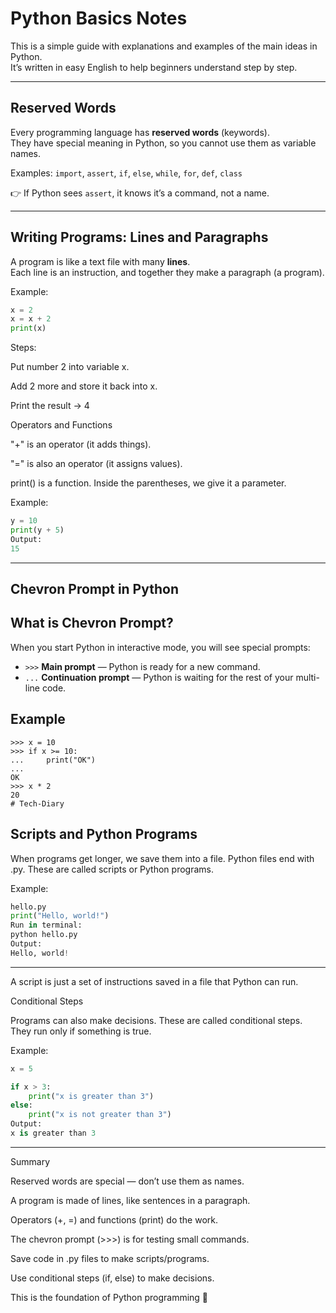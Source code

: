 # Python Basics Notes

This is a simple guide with explanations and examples of the main ideas in Python.  
It’s written in easy English to help beginners understand step by step.  

---

## Reserved Words

Every programming language has **reserved words** (keywords).  
They have special meaning in Python, so you cannot use them as variable names.

Examples: `import`, `assert`, `if`, `else`, `while`, `for`, `def`, `class`

👉 If Python sees `assert`, it knows it’s a command, not a name.

---

## Writing Programs: Lines and Paragraphs

A program is like a text file with many **lines**.  
Each line is an instruction, and together they make a paragraph (a program).

Example:

```python
x = 2
x = x + 2
print(x)
```
Steps:

Put number 2 into variable x.

Add 2 more and store it back into x.

Print the result → 4

Operators and Functions

"+" is an operator (it adds things).

"=" is also an operator (it assigns values).

print() is a function. Inside the parentheses, we give it a parameter.

Example:
```python
y = 10
print(y + 5)
Output:
15
```
---

## Chevron Prompt in Python

## What is Chevron Prompt?

When you start Python in interactive mode, you will see special prompts:

- `>>>` **Main prompt** — Python is ready for a new command.  
- `...` **Continuation prompt** — Python is waiting for the rest of your multi-line code.  


## Example

```pycon
>>> x = 10
>>> if x >= 10:
...     print("OK")
...
OK
>>> x * 2
20
# Tech-Diary
```

## Scripts and Python Programs

When programs get longer, we save them into a file.
Python files end with .py. These are called scripts or Python programs.

Example:
```python
hello.py
print("Hello, world!")
Run in terminal:
python hello.py
Output:
Hello, world!
```
---
A script is just a set of instructions saved in a file that Python can run.

Conditional Steps

Programs can also make decisions.
These are called conditional steps. They run only if something is true.

Example:
```python
x = 5

if x > 3:
    print("x is greater than 3")
else:
    print("x is not greater than 3")
Output:
x is greater than 3
```
---
Summary

Reserved words are special — don’t use them as names.

A program is made of lines, like sentences in a paragraph.

Operators (+, =) and functions (print) do the work.

The chevron prompt (>>>) is for testing small commands.

Save code in .py files to make scripts/programs.

Use conditional steps (if, else) to make decisions.

This is the foundation of Python programming 🚀
